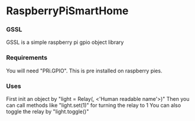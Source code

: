 # RaspberryPiSmartHome

### GSSL
GSSL is a simple raspberry pi gpio object library

### Requirements
You will need "PRi.GPIO". This is pre installed on raspberry pies.

### Uses
First init an object by "light = Relay(<pin number>, <'Human readable name'>)"
Then you can call methods like "light.set(1)" for turning the relay to 1
You can also toggle the relay by "light.toggle()"

